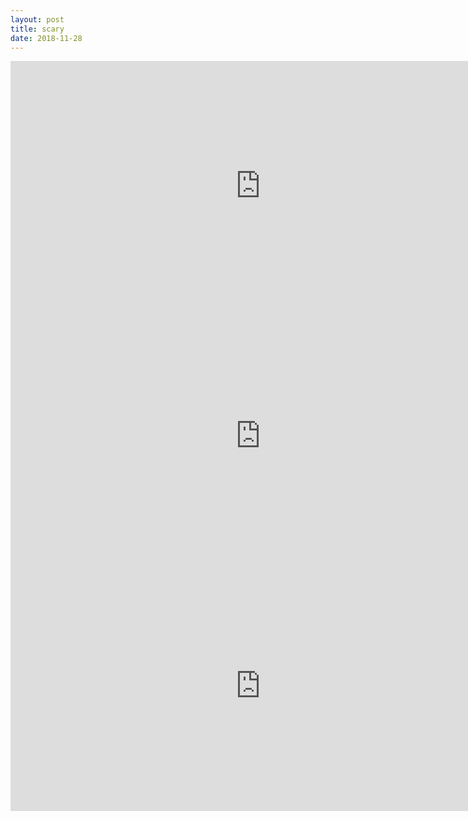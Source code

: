```yaml
---
layout: post
title: scary
date: 2018-11-28
---
```


<iframe width="800" height="400" src="https://www.youtube.com/embed/8eYOt0u7Lf8" frameborder="0" allow="accelerometer; autoplay; encrypted-media; gyroscope; picture-in-picture" allowfullscreen></iframe>

<iframe width="800" height="400" src="https://www.youtube.com/embed/j58V2vC9EPc" frameborder="0" allow="accelerometer; autoplay; encrypted-media; gyroscope; picture-in-picture" allowfullscreen></iframe>

<iframe width="800" height="400" src="https://www.youtube.com/embed/UzRjtvMQds4" frameborder="0" allow="accelerometer; autoplay; encrypted-media; gyroscope; picture-in-picture" allowfullscreen></iframe>


